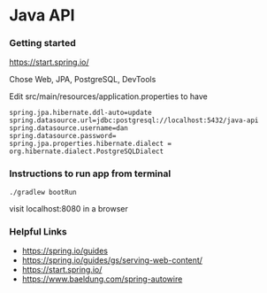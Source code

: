 # Java API

### Getting started

https://start.spring.io/

Chose Web, JPA, PostgreSQL, DevTools

Edit src/main/resources/application.properties to have

    spring.jpa.hibernate.ddl-auto=update
    spring.datasource.url=jdbc:postgresql://localhost:5432/java-api
    spring.datasource.username=dan
    spring.datasource.password=
    spring.jpa.properties.hibernate.dialect = org.hibernate.dialect.PostgreSQLDialect

### Instructions to run app from terminal

    ./gradlew bootRun

visit localhost:8080 in a browser

### Helpful Links

- https://spring.io/guides
- https://spring.io/guides/gs/serving-web-content/
- https://start.spring.io/
- https://www.baeldung.com/spring-autowire
